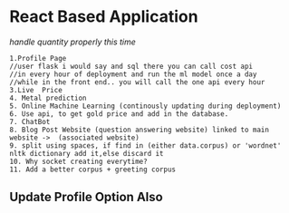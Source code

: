 # React Based Application



*handle quantity properly this time*
    
    1.Profile Page
    //user flask i would say and sql there you can call cost api
    //in every hour of deployment and run the ml model once a day
    //while in the front end.. you will call the one api every hour
    3.Live  Price
    4. Metal prediction
    5. Online Machine Learning (continously updating during deployment)
    6. Use api, to get gold price and add in the database.
    7. ChatBot
    8. Blog Post Website (question answering website) linked to main website ->  (associated website)
    9. split using spaces, if find in (either data.corpus) or 'wordnet' nltk dictionary add it,else discard it
    10. Why socket creating everytime?
    11. Add a better corpus + greeting corpus
## Update Profile Option Also